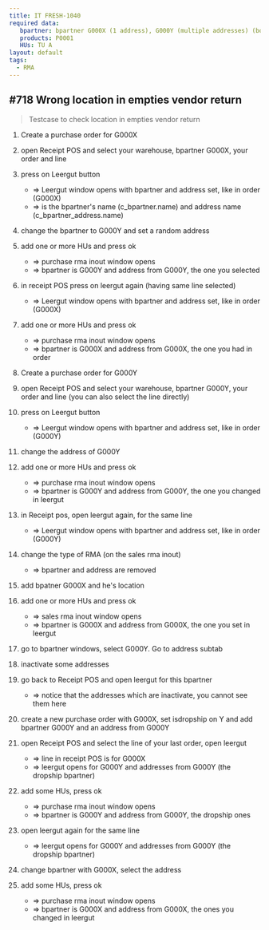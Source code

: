 ```yaml
---
title: IT FRESH-1040
required data:
   bpartner: bpartner G000X (1 address), G000Y (multiple addresses) (both vendors)
   products: P0001
   HUs: TU A
layout: default
tags:
  - RMA
---
```

## #718 Wrong location in empties vendor return

> Testcase to check location in empties vendor return

1. Create a purchase order for G000X

2. open Receipt POS and select your warehouse, bpartner G000X, your order and line

3. press on Leergut button
	* => Leergut window opens with bpartner and address set, like in order (G000X)
	* => is the bpartner's name (c_bpartner.name) and address name (c_bpartner_address.name)
	
4. change the bpartner to G000Y and set a random address

5. add one or more HUs and press ok
	* => purchase rma inout window opens
	* => bpartner is G000Y and address from G000Y, the one you selected

6. in receipt POS press on leergut again (having same line selected)
	* => Leergut window opens with bpartner and address set, like in order (G000X)

7. add one or more HUs and press ok 
	* => purchase rma inout window opens
	* => bpartner is G000X and address from G000X, the one you had in order
	
8. Create a purchase order for G000Y

9. open Receipt POS and select your warehouse, bpartner G000Y, your order and line (you can also select the line directly)

10. press on Leergut button
	* => Leergut window opens with bpartner and address set, like in order (G000Y)
	
11. change the address of G000Y

12. add one or more HUs and press ok 
	* => purchase rma inout window opens
	* => bpartner is G000Y and address from G000Y, the one you changed in leergut

13. in Receipt pos, open leergut again, for the same line
	* => Leergut window opens with bpartner and address set, like in order (G000Y)

14. change the type of RMA (on the sales rma inout)
	* => bpartner and address are removed
	
15. add bpatner G000X and he's location

16. add one or more HUs and press ok 
	* => sales rma inout window opens
	* => bpartner is G000X and address from G000X, the one you set in leergut
	
17. go to bpartner windows, select G000Y. Go to address subtab

18. inactivate some addresses

19. go back to Receipt POS and open leergut for this bpartner
	* => notice that the addresses which are inactivate, you cannot see them here
	
20. create a new purchase order with G000X, set isdropship on Y and add bpartner G000Y and an address from G000Y

21. open Receipt POS and select the line of your last order, open leergut
	* => line in receipt POS is for G000X
	* => leergut opens for G000Y and addresses from G000Y (the dropship bpartner)

22. add some HUs, press ok
	* => purchase rma inout window opens
	* => bpartner is G000Y and address from G000Y, the dropship ones
	
23. open leergut again for the same line
	* => leergut opens for G000Y and addresses from G000Y (the dropship bpartner)
	
24. change bpartner with G000X, select the address 

25. add some HUs, press ok
	* => purchase rma inout window opens
	* => bpartner is G000X and address from G000X, the ones you changed in leergut
